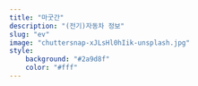```yaml
---
title: "마굿간"
description: "(전기)자동차 정보"
slug: "ev"
image: "chuttersnap-xJLsHl0hIik-unsplash.jpg"
style:
    background: "#2a9d8f"
    color: "#fff"
---
```

